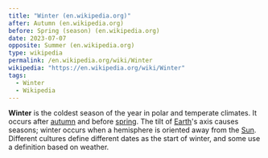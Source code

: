 ```yaml
---
title: "Winter (en.wikipedia.org)"
after: Autumn (en.wikipedia.org)
before: Spring (season) (en.wikipedia.org)
date: 2023-07-07
opposite: Summer (en.wikipedia.org)
type: wikipedia
permalink: /en.wikipedia.org/wiki/Winter
wikipedia: "https://en.wikipedia.org/wiki/Winter"
tags:
  - Winter
  - Wikipedia
---
```

**Winter** is the coldest season of the year in polar and temperate climates. It occurs after [autumn](/en.wikipedia.org/wiki/Autumn) and before [spring](/en.wikipedia.org/wiki/Spring_(season)). The tilt of [Earth](/en.wikipedia.org/wiki/Earth)'s axis causes seasons; winter occurs when a hemisphere is oriented away from the [Sun](/en.wikipedia.org/wiki/Sun). Different cultures define different dates as the start of winter, and some use a definition based on weather.
